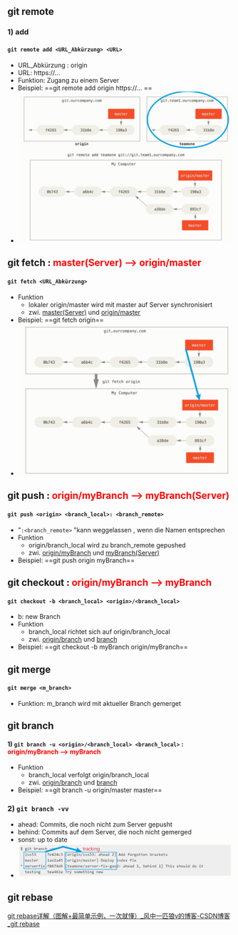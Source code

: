 ## git remote 
### 1) add 
#### **`git remote add <URL_Abkürzung> <URL>`**
- URL_Abkürzung : origin
- URL: https://...
- Funktion: Zugang zu einem Server 
- Beispiel: ==git remote add origin https://... ==
- ![](https://raw.githubusercontent.com/ICH-BIN-HXM/images/main/pictures_Obsidian/git_remote_add.png)


## git fetch : <font color="red">master(Server) --> origin/master</font>
#### **`git fetch <URL_Abkürzung>`** 
- Funktion
	- lokaler origin/master wird mit master auf Server synchronisiert 
	- zwi. <u>master(Server)</u> und <u>origin/master</u> 
- Beispiel: ==git fetch origin== 
- ![](https://raw.githubusercontent.com/ICH-BIN-HXM/images/main/pictures_Obsidian/git_fetch.png)


## git push : <font color="red">origin/myBranch --> myBranch(Server)</font>
#### **`git push <origin> <branch_local>: <branch_remote>`** 
- "`:<branch_remote>` "kann weggelassen , wenn die Namen entsprechen 
- Funktion
	- origin/branch_local wird zu branch_remote gepushed
	- zwi. <u>origin/myBranch</u> und <u>myBranch(Server)</u> 
- Beispiel: ==git push origin myBranch== 

## git checkout : <font color="red">origin/myBranch --> myBranch</font>
#### **`git checkout -b <branch_local> <origin>/<branch_local>`** 
- b: new Branch
- Funktion
	- branch_local richtet sich auf origin/branch_local
	- zwi. <u>origin/branch</u> und <u>branch</u> 
- Beispiel: ==git checkout -b myBranch origin/myBranch== 

## git merge 
#### **`git merge <m_branch>`** 
- Funktion: m_branch wird mit aktueller Branch gemerget

## git branch 
#### 1) **`git branch -u <origin>/<branch_local> <branch_local>`** : <font color="red">origin/myBranch --> myBranch</font>
- Funktion
	- branch_local verfolgt origin/branch_local
	- zwi. <u>origin/branch</u> und <u>branch</u> 
- Beispiel: ==git branch -u origin/master master== 
### 2) **`git branch -vv`** 
- ahead: Commits, die noch nicht zum Server gepusht 
- behind: Commits auf dem Server, die noch nicht gemerged
- sonst: up to date
- ![](https://raw.githubusercontent.com/ICH-BIN-HXM/images/main/pictures_Obsidian/git_branch_-vv.png)

## git rebase
[git rebase详解（图解+最简单示例，一次就懂）_风中一匹狼v的博客-CSDN博客_git rebase](https://blog.csdn.net/weixin_42310154/article/details/119004977) 
